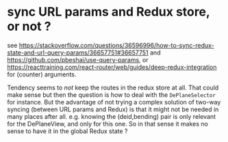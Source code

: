 # sync URL params and Redux store, or not ?

see https://stackoverflow.com/questions/36596996/how-to-sync-redux-state-and-url-query-params/36657751#36657751
and https://github.com/pbeshai/use-query-params, or https://reacttraining.com/react-router/web/guides/deep-redux-integration for (counter) arguments.

Tendency seems to _not_ keep the routes in the redux store at all. That could make sense but then the question is how to deal with the `DePlaneSelector` for instance.
But the advantage of not trying a complex solution of two-way syncing (between URL params and Redux) is that it might not be needed in many places after all. e.g. knowing the (deid,bending) pair is only relevant for the DePlaneView, and only for this one. So in that sense it makes no sense to have it in the global Redux state ?
